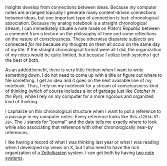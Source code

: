 Insights develop from connections between ideas.  Because my computer notes are arranged topically I generate many content-driven connections between ideas, but one important type of connection is lost: chronological association.  Because my analog notebook is a straight chronological stream, I can immediately situate a note made on Plato's *Republic* between a comment from a lecture on the philosophy of time and some reflections on the nature of consciousness.  These otherwise disparate subjects are connected *for me* because my thoughts on them all occur on the same day of *my* life.  If the straight chronological format were all I did, the organization of my notes would be quite limited, but because I utilize both systems I get the best of both.

As an added benefit, there is very little friction when I want to write something down.  I do not need to come up with a title or figure out where to file something.  I get an idea and it goes on the next available line of my notebook.  Thus, I rely on my notebook for a stream of consciousness kind of thinking (which of course includes a lot of garbage just like *Catcher in the Rye*), while I rely on my computer for a more rigorous and organized kind of thinking.

I capitalize on this chronological structure when I want to put a reference to a passage in my computer notes.  Every reference looks like this `<J2014-07-28>`.  The `J` stands for "journal" and the date tells me exactly where to look while also associating that reference with other chronologically near-by references.

I like having a record of what I was thinking last year or what I was reading when I developed my views on X, but I also need to have the rich organization of a [Zettelkasten] system.  I can get both by having [two note systems].

[two note systems]: /blog/2014-07-21-two-goals-of-note-taking
[Zettelkasten]: http://takingnotenow.blogspot.com/2007/12/luhmanns-zettelkasten.html

